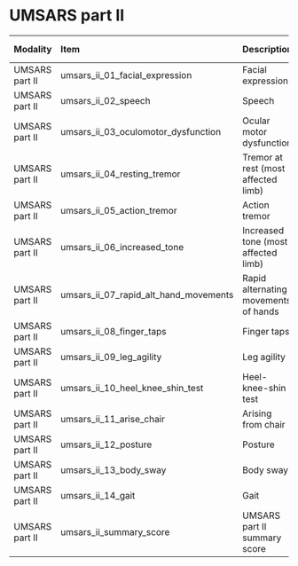 # UMSARS part II

| Modality       | Item                                  | Description                          | ItemType   | Required   | Values              |   Unnamed: 13 |
|:---------------|:--------------------------------------|:-------------------------------------|:-----------|:-----------|:--------------------|--------------:|
| UMSARS part II | umsars_ii_01_facial_expression        | Facial expression                    | integer    | nullable   | y.isin([0,1,2,3,4]) |           nan |
| UMSARS part II | umsars_ii_02_speech                   | Speech                               | integer    | nullable   | y.isin([0,1,2,3,4]) |           nan |
| UMSARS part II | umsars_ii_03_oculomotor_dysfunction   | Ocular motor dysfunction             | integer    | nullable   | y.isin([0,1,2,3,4]) |           nan |
| UMSARS part II | umsars_ii_04_resting_tremor           | Tremor at rest (most affected limb)  | integer    | nullable   | y.isin([0,1,2,3,4]) |           nan |
| UMSARS part II | umsars_ii_05_action_tremor            | Action tremor                        | integer    | nullable   | y.isin([0,1,2,3,4]) |           nan |
| UMSARS part II | umsars_ii_06_increased_tone           | Increased tone (most affected limb)  | integer    | nullable   | y.isin([0,1,2,3,4]) |           nan |
| UMSARS part II | umsars_ii_07_rapid_alt_hand_movements | Rapid alternating movements of hands | integer    | nullable   | y.isin([0,1,2,3,4]) |           nan |
| UMSARS part II | umsars_ii_08_finger_taps              | Finger taps                          | integer    | nullable   | y.isin([0,1,2,3,4]) |           nan |
| UMSARS part II | umsars_ii_09_leg_agility              | Leg agility                          | integer    | nullable   | y.isin([0,1,2,3,4]) |           nan |
| UMSARS part II | umsars_ii_10_heel_knee_shin_test      | Heel-knee-shin test                  | integer    | nullable   | y.isin([0,1,2,3,4]) |           nan |
| UMSARS part II | umsars_ii_11_arise_chair              | Arising from chair                   | integer    | nullable   | y.isin([0,1,2,3,4]) |           nan |
| UMSARS part II | umsars_ii_12_posture                  | Posture                              | integer    | nullable   | y.isin([0,1,2,3,4]) |           nan |
| UMSARS part II | umsars_ii_13_body_sway                | Body sway                            | integer    | nullable   | y.isin([0,1,2,3,4]) |           nan |
| UMSARS part II | umsars_ii_14_gait                     | Gait                                 | integer    | nullable   | y.isin([0,1,2,3,4]) |           nan |
| UMSARS part II | umsars_ii_summary_score               | UMSARS part II summary score         | integer    | nullable   | (y>=0) & (y<=56)    |           nan |